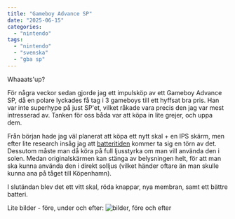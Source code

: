 ```yaml
---
title: "Gameboy Advance SP"
date: "2025-06-15"
categories: 
  - "nintendo"
tags: 
  - "nintendo"
  - "svenska"
  - "gba sp"
---
```


Whaaats'up?

För några veckor sedan gjorde jag ett impulsköp av ett Gameboy Advance SP, 
då en polare lyckades få tag i 3 gameboys till ett hyffsat bra pris.
Han var inte superhype på just SP'et, vilket råkade vara precis den jag var mest intresserad av.
Tanken för oss båda var att köpa in lite grejer, och uppa dem.

Från början hade jag väl planerat att köpa ett nytt skal + en IPS skärm, 
men efter lite research insåg jag att 
[batteritiden](https://youtu.be/vWikZ-u8pCI?si=2Z--R1zWzyI4gqX-&t=380) 
kommer ta sig en törn av det.
Dessutom måste man då köra på full ljusstyrka om man vill använda den i solen.
Medan originalskärmen kan stänga av belysningen helt, för att man ska kunna använda den i direkt solljus 
(vilket händer oftare än man skulle kunna ana på tåget till Köpenhamn).

I slutändan blev det ett vitt skal, röda knappar, nya membran, samt ett bättre batteri.

Lite bilder - före, under och efter:
![bilder, före och efter](/posts/imgs/gba-sp.png)
